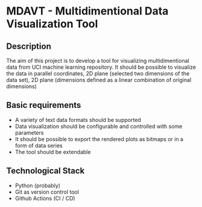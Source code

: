 # MDAVT - Multidimentional Data Visualization Tool

## Description

The aim of this project is to develop a tool for visualizing multidimentional data from UCI machine learning repository. It should be possible to visualize the data in parallel coordinates, 2D plane (selected two dimensions of the data set), 2D plane (dimensions defined as a linear combination of original dimensions)

## Basic requirements

- A variety of text data formats should be supported
- Data visualization should be configurable and controlled with some parameters
- It should be possible to export the rendered plots as bitmaps or in a form of data series
- The tool should be extendable

## Technological Stack

- Python (probably)
- Git as version control tool
- Github Actions (CI / CD)
